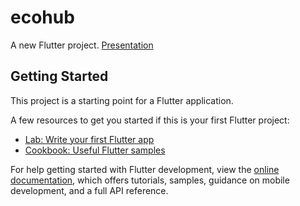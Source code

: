 # ecohub

A new Flutter project.
[Presentation](https://www.canva.com/design/DAGHSRiFVRs/SR74Lbef8n56stodHg_E2w/edit?utm_content=DAGHSRiFVRs&utm_campaign=designshare&utm_medium=link2&utm_source=sharebutton)

## Getting Started

This project is a starting point for a Flutter application.

A few resources to get you started if this is your first Flutter project:

- [Lab: Write your first Flutter app](https://docs.flutter.dev/get-started/codelab)
- [Cookbook: Useful Flutter samples](https://docs.flutter.dev/cookbook)

For help getting started with Flutter development, view the
[online documentation](https://docs.flutter.dev/), which offers tutorials,
samples, guidance on mobile development, and a full API reference.
